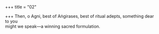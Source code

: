 +++
title = "02"

+++
Then, o Agni, best of Aṅgirases, best of ritual adepts, something  dear to you  
might we speak—a winning sacred formulation.  